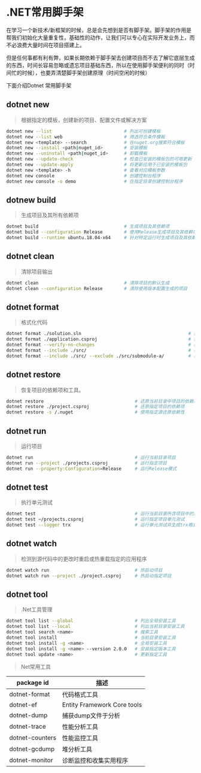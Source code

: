 # .NET常用脚手架

在学习一个新技术/新框架的时候，总是会先想到是否有脚手架。脚手架的作用是帮我们初始化大量重复性，基础性的动作，让我们可以专心在实际开发业务上，而不必浪费大量时间在项目搭建上。

但是任何事都有利有弊，如果长期依赖于脚手架去创建项目而不去了解它底层生成的东西，时间长容易忽略或遗忘项目基础东西，所以在使用脚手架便利的同时（时间忙的时候），也要弄清楚脚手架创建原理（时间空闲的时候）

下面介绍Dotnet 常用脚手架

## dotnet new
> 根据指定的模板，创建新的项目、配置文件或解决方案

```sh
dotnet new --list                           # 列出可创建模板
dotnet new --list web                       # 筛选符合条件模板
dotnet new <template> --search              # 在nuget.org搜索符合模板
dotnet new --install <path|nuget_id>        # 安装模板
dotnet new --uninstall <path|nuget_id>      # 卸载模板
dotnet new --update-check                   # 检查已安装的模板包的可用更新
dotnet new --update-apply                   # 将更新应用于已安装的模板包
dotnet new <template> -h                    # 查看对应模板参数
dotnet new console                          # 创建控制台程序
dotnet new console -o demo                  # 在指定目录创建控制台程序
```

## dotnew build
> 生成项目及其所有依赖项

```sh
dotnet build                                # 生成项目及其依赖项
dotnet build --configuration Release        # 使用Release生成项目及其依赖项
dotnet build --runtime ubuntu.18.04-x64     # 针对特定运行时生成项目及其依赖项
```

## dotnet clean
> 清除项目输出

```sh
dotnet clean                                # 清除项目的默认生成
dotnet clean --configuration Release        # 清除使用版本配置生成的项目
```

## dotnet format
> 格式化代码

```sh
dotnet format ./solution.sln                                        # 格式化解决方案所有代码文件
dotnet format ./application.csproj                                  # 格式化项目所有代码文件
dotnet format --verify-no-changes                                   # 验证但不改变，会列出需要格式化文件
dotnet format --include ./src/                                      # 格式化指定目录代码文件
dotnet format --include ./src/ --exclude ./src/submodule-a/         # 格式化src/文件夹下文件但排除submodule-a/文件夹
```

## dotnet restore
> 恢复项目的依赖项和工具。

```sh
dotnet restore                                  # 还原当前目录中项目的依赖项
dotnet restore ./project.csproj                 # 还原指定项目的依赖项
dotnet restore -s /.nuget                       # 使用指定源还原依赖性
```

## dotnet run
> 运行项目

```sh
dotnet run                                      # 运行当前目录项目
dotnet run --project ./projects.csproj          # 运行指定项目
dotnet run --property:Configuration=Release     # 运行Release模式
```

## dotnet test
> 执行单元测试

```sh
dotnet test                                     # 运行当前目录所含项目中的测试
dotnet test ~/projects.csproj                   # 运行指定项目单元测试
dotnet test --logger trx                        # 运行单元测试并生成trx格式测试结果
```

## dotnet watch
> 检测到源代码中的更改时重启或热重载指定的应用程序

```sh
dotnet watch run                                # 热启动项目
dotnet watch run --project ./project.csproj     # 热启动指定项目
```

## dotnet tool
> .Net工具管理

```sh
dotnet tool list --global                       # 列出全局安装工具
dotnet tool list --local                        # 列出当前目录安装工具
dotnet tool search <name>                       # 搜索工具
dotnet tool install                             # 当前目录安装工具
dotnet tool install -g <name>                   # 全局安装工具
dotnet tool install -g <name> --version 2.0.0   # 安装指定版本工具
dotnet tool update <name>                       # 更新指定工具
```

> Net常用工具

| package id      | 描述                        |
| --------------- | --------------------------- |
| dotnet-format   | 代码格式工具                |
| dotnet-ef       | Entity Framework Core tools |
| dotnet-dump     | 捕获dump文件于分析          |
| dotnet-trace    | 性能分析工具                |
| dotnet-counters | 性能监控工具                |
| dotnet-gcdump   | 堆分析工具                  |
| dotnet-monitor  | 诊断监控和收集实用程序      |
